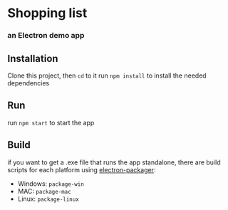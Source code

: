 # Shopping list

### an Electron demo app

## Installation

Clone this project, then `cd` to it
run `npm install` to install the needed dependencies

## Run

run `npm start` to start the app

## Build

if you want to get a .exe file that runs the app standalone, there are build scripts for each platform using [electron-packager](https://https://github.com/electron/electron-packager):

- Windows: `package-win`
- MAC: `package-mac`
- Linux: `package-linux`
